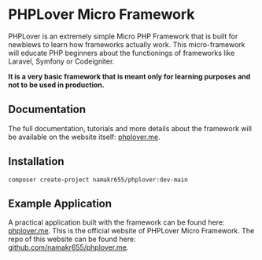 # PHPLover Micro Framework

PHPLover is an extremely simple Micro PHP Framework that is built for newbiews to learn how frameworks actually work. This micro-framework will educate PHP beginners about the functionings of frameworks like Laravel, Symfony or Codeigniter.

**It is a very basic framework that is meant only for learning purposes and not to be used in production.**

## Documentation

The full documentation, tutorials and more details about the framework will be available on the website itself: [phplover.me](https://phplover.me/documentation).

## Installation

`composer create-project namakr655/phplover:dev-main`

## Example Application

A practical application built with the framework can be found here: [phplover.me](https://phplover.me). This is the official website of PHPLover Micro Framework. The repo of this website can be found here: [github.com/namakr655/phplover.me](https://github.com/namakr655/phplover.me).
